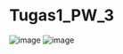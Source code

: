 # Tugas1_PW_3
![image](https://user-images.githubusercontent.com/115688895/196101027-dd99bae6-f1fc-416d-a51d-e751e45cdc2c.png)
![image](https://user-images.githubusercontent.com/115688895/196101606-163e3b81-ba36-42c9-99c7-66e6e7cd6ad8.png)
